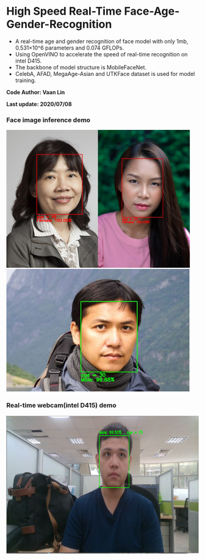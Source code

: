 # High Speed Real-Time Face-Age-Gender-Recognition
+ A real-time age and gender recognition of face model with only 1mb, 0.531×10^6 parameters and 0.074 GFLOPs.
+ Using OpenVINO to accelerate the speed of real-time recognition on intel D415.
+ The backbone of model structure is MobileFaceNet.
+ CelebA, AFAD, MegaAge-Asian and UTKFace dataset is used for model training.

**Code Author: Vaan Lin**

**Last update: 2020/07/08**
### Face image inference demo

​<img src="Demo/Image/Results/1.jpg" height="360"/>
​<img src="Demo/Image/Results/3.jpg" height="360"/>
​<img src="Demo/Image/Results/2.jpg" height="320"/>

### Real-time webcam(intel D415) demo
​<img src="Demo/RealTime/realtime_test.PNG" height="360"/>
